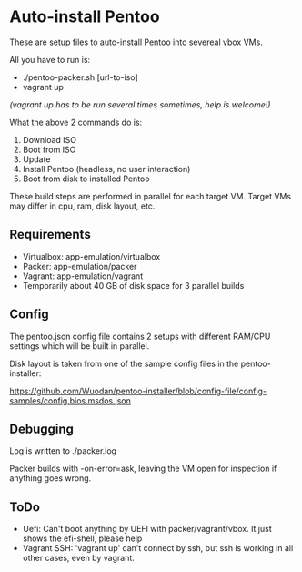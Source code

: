 # Auto-install Pentoo
These are setup files to auto-install Pentoo into severeal vbox VMs.

All you have to run is:
* ./pentoo-packer.sh [url-to-iso]
* vagrant up

_(vagrant up has to be run several times sometimes, help is welcome!)_

What the above 2 commands do is:
1. Download ISO
1. Boot from ISO
1. Update
1. Install Pentoo (headless, no user interaction)
1. Boot from disk to installed Pentoo

These build steps are performed in parallel for each target VM.
Target VMs may differ in cpu, ram, disk layout, etc.

## Requirements
- Virtualbox: app-emulation/virtualbox
- Packer: app-emulation/packer 
- Vagrant: app-emulation/vagrant
- Temporarily about 40 GB of disk space for 3 parallel builds

## Config
The pentoo.json config file contains 2 setups with different RAM/CPU settings which will be built in parallel.

Disk layout is taken from one of the sample config files in the pentoo-installer:

https://github.com/Wuodan/pentoo-installer/blob/config-file/config-samples/config.bios.msdos.json

## Debugging
Log is written to ./packer.log

Packer builds with -on-error=ask, leaving the VM open for inspection if anything goes wrong.

## ToDo
* Uefi: Can't boot anything by UEFI with packer/vagrant/vbox. It just shows the efi-shell, please help
* Vagrant SSH: 'vagrant up' can't connect by ssh, but ssh is working in all other cases, even by vagrant.
